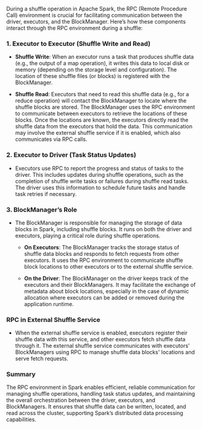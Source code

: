 During a shuffle operation in Apache Spark, the RPC (Remote Procedure Call) environment is crucial for facilitating communication between the driver, executors, and the BlockManager. Here’s how these components interact through the RPC environment during a shuffle:

### 1. Executor to Executor (Shuffle Write and Read)

- **Shuffle Write**: When an executor runs a task that produces shuffle data (e.g., the output of a map operation), it writes this data to local disk or memory (depending on the storage level and configuration). The location of these shuffle files (or blocks) is registered with the BlockManager.

- **Shuffle Read**: Executors that need to read this shuffle data (e.g., for a reduce operation) will contact the BlockManager to locate where the shuffle blocks are stored. The BlockManager uses the RPC environment to communicate between executors to retrieve the locations of these blocks. Once the locations are known, the executors directly read the shuffle data from the executors that hold the data. This communication may involve the external shuffle service if it is enabled, which also communicates via RPC calls.

### 2. Executor to Driver (Task Status Updates)

- Executors use RPC to report the progress and status of tasks to the driver. This includes updates during shuffle operations, such as the completion of shuffle write tasks or failures during shuffle read tasks. The driver uses this information to schedule future tasks and handle task retries if necessary.

### 3. BlockManager’s Role

- The BlockManager is responsible for managing the storage of data blocks in Spark, including shuffle blocks. It runs on both the driver and executors, playing a critical role during shuffle operations.
  
  - **On Executors**: The BlockManager tracks the storage status of shuffle data blocks and responds to fetch requests from other executors. It uses the RPC environment to communicate shuffle block locations to other executors or to the external shuffle service.
  
  - **On the Driver**: The BlockManager on the driver keeps track of the executors and their BlockManagers. It may facilitate the exchange of metadata about block locations, especially in the case of dynamic allocation where executors can be added or removed during the application runtime.

### RPC in External Shuffle Service

- When the external shuffle service is enabled, executors register their shuffle data with this service, and other executors fetch shuffle data through it. The external shuffle service communicates with executors’ BlockManagers using RPC to manage shuffle data blocks' locations and serve fetch requests.

### Summary

The RPC environment in Spark enables efficient, reliable communication for managing shuffle operations, handling task status updates, and maintaining the overall orchestration between the driver, executors, and BlockManagers. It ensures that shuffle data can be written, located, and read across the cluster, supporting Spark’s distributed data processing capabilities.
